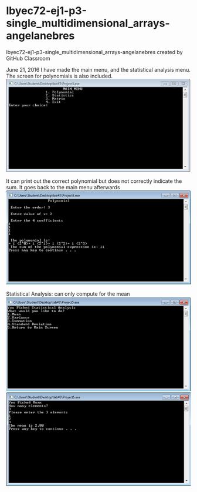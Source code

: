 # lbyec72-ej1-p3-single_multidimensional_arrays-angelanebres
lbyec72-ej1-p3-single_multidimensional_arrays-angelanebres created by GitHub Classroom

June 21, 2016
I have made the main menu, and the statistical analysis menu. The screen for polynomials is also included.
![](1.PNG)

It can print out the correct polynomial but does not correctly indicate the sum. It goes back to the main menu afterwards
![](2.PNG)

Statistical Analysis: can only compute for the mean
![](3.PNG)
![](4.PNG)
